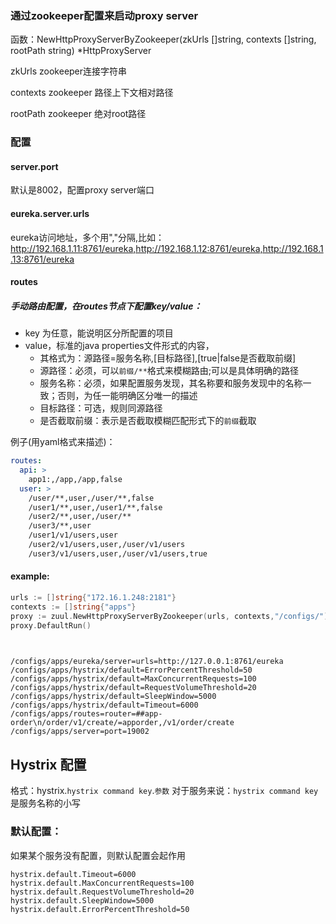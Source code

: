 

### 通过zookeeper配置来启动proxy server



函数：NewHttpProxyServerByZookeeper(zkUrls []string, contexts []string, rootPath string) *HttpProxyServer

zkUrls zookeeper连接字符串

contexts zookeeper 路径上下文相对路径

rootPath zookeeper 绝对root路径

### 配置

#### server.port
默认是8002，配置proxy server端口
#### eureka.server.urls
eureka访问地址，多个用","分隔,比如：
http://192.168.1.11:8761/eureka,http://192.168.1.12:8761/eureka,http://192.168.1.13:8761/eureka

#### routes

##### 手动路由配置，在routes节点下配置key/value：

- key 为任意，能说明区分所配置的项目
- value，标准的java properties文件形式的内容，
	- 其格式为：源路径=服务名称,[目标路径],[true|false是否截取前缀]
	- 源路径：必须，可以`前缀/**`格式来模糊路由;可以是具体明确的路径
	- 服务名称：必须，如果配置服务发现，其名称要和服务发现中的名称一致；否则，为任一能明确区分唯一的描述
	- 目标路径：可选，规则同源路径
	- 是否截取前缀：表示是否截取模糊匹配形式下的`前缀`截取

例子(用yaml格式来描述)：

```yaml
routes:
  api: >
    app1:,/app,/app,false
  user: >
    /user/**,user,/user/**,false
    /user1/**,user,/user1/**,false
    /user2/**,user,/user/**
    /user3/**,user
    /user1/v1/users,user
    /user2/v1/users,user,/user/v1/users
    /user3/v1/users,user,/user/v1/users,true	
```

#### example:

```go
urls := []string{"172.16.1.248:2181"}
contexts := []string{"apps"}
proxy := zuul.NewHttpProxyServerByZookeeper(urls, contexts,"/configs/")
proxy.DefaultRun()
    
```

```

/configs/apps/eureka/server=urls=http://127.0.0.1:8761/eureka
/configs/apps/hystrix/default=ErrorPercentThreshold=50
/configs/apps/hystrix/default=MaxConcurrentRequests=100
/configs/apps/hystrix/default=RequestVolumeThreshold=20
/configs/apps/hystrix/default=SleepWindow=5000
/configs/apps/hystrix/default=Timeout=6000
/configs/apps/routes=router=##app-order\n/order/v1/create/=apporder,/v1/order/create
/configs/apps/server=port=19002
```


## Hystrix 配置
格式：hystrix.`hystrix command key`.`参数`
对于服务来说：`hystrix command key`是服务名称的小写

### 默认配置：
如果某个服务没有配置，则默认配置会起作用

```
hystrix.default.Timeout=6000
hystrix.default.MaxConcurrentRequests=100
hystrix.default.RequestVolumeThreshold=20
hystrix.default.SleepWindow=5000
hystrix.default.ErrorPercentThreshold=50

```
